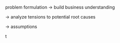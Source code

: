 problem formulation
-> build business understanding

-> analyze tensions to potential root causes

-> assumptions

t
